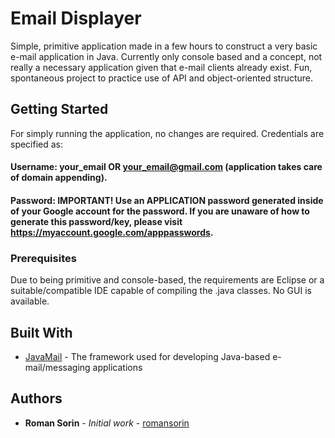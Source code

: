 # Email Displayer

Simple, primitive application made in a few hours to construct a very basic e-mail application in Java. Currently only
console based and a concept, not really a necessary application given that e-mail clients already exist. Fun, spontaneous project
to practice use of API and object-oriented structure.

## Getting Started

For simply running the application, no changes are required. Credentials are specified as:
#### Username: your_email OR your_email@gmail.com (application takes care of domain appending).
#### Password: IMPORTANT! Use an APPLICATION password generated inside of your Google account for the password. If you are unaware of how to generate this password/key, please visit https://myaccount.google.com/apppasswords.

### Prerequisites

Due to being primitive and console-based, the requirements are Eclipse or a suitable/compatible IDE capable of compiling the .java
classes. No GUI is available.

## Built With

* [JavaMail](https://www.oracle.com/technetwork/java/javamail/index.html) - The framework used for developing Java-based e-mail/messaging applications

## Authors

* **Roman Sorin** - *Initial work* - [romansorin](https://github.com/romansorin)
